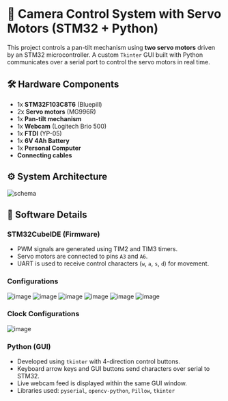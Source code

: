 # 🎯 Camera Control System with Servo Motors (STM32 + Python)

This project controls a pan-tilt mechanism using **two servo motors** driven by an STM32 microcontroller. A custom `Tkinter` GUI built with Python communicates over a serial port to control the servo motors in real time.

## 🛠️ Hardware Components

- 1x **STM32F103C8T6** (Bluepill)
- 2x **Servo motors** (MG996R)
- 1x **Pan-tilt mechanism**
- 1x **Webcam** (Logitech Brio 500)
- 1x **FTDI** (YP-05)
- 1x **6V 4Ah Battery**
- 1x **Personal Computer**
- **Connecting cables**
## ⚙️ System Architecture
![schema](https://github.com/user-attachments/assets/86e5ada0-e938-468c-acbc-101e327746f3)
## 🧪 Software Details

### STM32CubeIDE (Firmware)
- PWM signals are generated using TIM2 and TIM3 timers.
- Servo motors are connected to pins `A3` and `A6`.
- UART is used to receive control characters (`w`, `a`, `s`, `d`) for movement.
### Configurations
![image](https://github.com/user-attachments/assets/a3faf8cb-6189-4fe1-805a-e0b86ae9e60f)
![image](https://github.com/user-attachments/assets/d0643ebf-f0db-40d8-843f-f8f16934f38a)
![image](https://github.com/user-attachments/assets/48e6746e-8d1b-4fdf-8d5e-c5efa6d8d4be)
![image](https://github.com/user-attachments/assets/7078c58f-fe01-40fe-abe4-4e21668f0ce1)
![image](https://github.com/user-attachments/assets/b5d7e06d-e51f-469d-bc75-8d8bdc56f9df)
![image](https://github.com/user-attachments/assets/a26474ff-ef6d-4986-83af-d90b1ddc7ef9)
### Clock Configurations
![image](https://github.com/user-attachments/assets/d9d73a2c-e362-42d3-b541-dd2760e1f8bb)


### Python (GUI)
- Developed using `tkinter` with 4-direction control buttons.
- Keyboard arrow keys and GUI buttons send characters over serial to STM32.
- Live webcam feed is displayed within the same GUI window.
- Libraries used: `pyserial`, `opencv-python`, `Pillow`, `tkinter`
